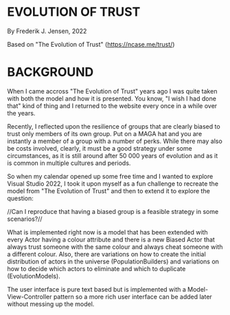 # EVOLUTION OF TRUST
By Frederik J. Jensen, 2022

Based on "The Evolution of Trust" (https://ncase.me/trust/)


# BACKGROUND

When I came accross "The Evolution of Trust" years ago I was quite taken with both the model and how it is presented. 
You know, "I wish I had done that" kind of thing and I returned to the website every once in a while over the years.

Recently, I reflected upon the resilience of groups that are clearly biased to trust only members of its own group. 
Put on a MAGA hat and you are instantly a member of a group with a number of perks. While there may also be costs involved, 
clearly, it must be a good strategy under some circumstances, as it is still around after 50 000 years of evolution and as 
it is common in multiple cultures and periods.

So when my calendar opened up some free time and I wanted to explore Visual Studio 2022, I took it upon myself 
as a fun challenge to recreate the model from "The Evolution of Trust" and then to extend it to explore the question: 

//Can I reproduce that having a biased group is a feasible strategy in some scenarios?//

What is implemented right now is a model that has been extended with every Actor having a colour attribute and there is a new Biased Actor 
that always trust someone with the same colour and always cheat someone with a different colour. Also, there are variations 
on how to create the initial distribution of actors in the universe (PopulationBuilders) and variations on how to decide which 
actors to eliminate and which to duplicate (EvolutionModels).

The user interface is pure text based but is implemented with a Model-View-Controller pattern so a more rich user interface 
can be added later without messing up the model.

